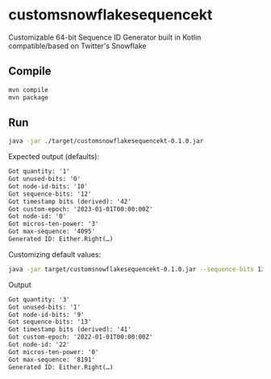 # customsnowflakesequencekt

Customizable 64-bit Sequence ID Generator built in Kotlin compatible/based on Twitter's Snowflake

## Compile

```sh
mvn compile
mvn package
```

## Run

```sh
java -jar ./target/customsnowflakesequencekt-0.1.0.jar
```

Expected output (defaults):

```txt
Got quantity: '1'
Got unused-bits: '0'
Got node-id-bits: '10'
Got sequence-bits: '12'
Got timestamp bits (derived): '42'
Got custom-epoch: '2023-01-01T00:00:00Z'
Got node-id: '0'
Got micros-ten-power: '3'
Got max-sequence: '4095'
Generated ID: Either.Right(…)
```

Customizing default values:

```sh
java -jar target/customsnowflakesequencekt-0.1.0.jar --sequence-bits 13 --quantity 3 --node-id-bits 9 --unused-bits 1 --custom-epoch '2022-01-01T00:00:00Z' --node-id 22 --micros-ten-power 2
```

Output

```txt
Got quantity: '3'
Got unused-bits: '1'
Got node-id-bits: '9'
Got sequence-bits: '13'
Got timestamp bits (derived): '41'
Got custom-epoch: '2022-01-01T00:00:00Z'
Got node-id: '22'
Got micros-ten-power: '0'
Got max-sequence: '8191'
Generated ID: Either.Right(…)
```
